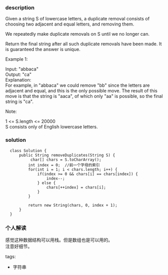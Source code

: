 ### description    
  Given a string S of lowercase letters, a duplicate removal consists of choosing two adjacent and equal letters, and removing them.  
    
  We repeatedly make duplicate removals on S until we no longer can.  
    
  Return the final string after all such duplicate removals have been made.  It is guaranteed the answer is unique.  
    
     
    
  Example 1:  
    
  Input: "abbaca"  
  Output: "ca"  
  Explanation:   
  For example, in "abbaca" we could remove "bb" since the letters are adjacent and equal, and this is the only possible move.  The result of this move is that the string is "aaca", of which only "aa" is possible, so the final string is "ca".  
     
    
  Note:  
    
  1 <= S.length <= 20000  
  S consists only of English lowercase letters.  
### solution    
```    
  class Solution {  
      public String removeDuplicates(String S) {  
           char[] chars = S.toCharArray();  
          int index = 0;  //前一个字母的索引  
          for(int i = 1; i < chars.length; i++) {  
              if(index >= 0 && chars[i] == chars[index]) {  
                  index--;  
              } else {  
                  chars[++index] = chars[i];  
              }  
          }  
            
          return new String(chars, 0, index + 1);  
      }  
  }  
```    
    
### 个人解读    
  感觉这种数据结构可以用栈。但是数组也是可以用的。   
  注意好细节。  
    
tags:    
  -  字符串  
